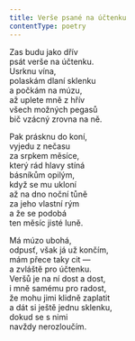 ```yaml
---
title: Verše psané na účtenku
contentType: poetry
---
```


<section>

Zas budu jako dřív  
psát verše na účtenku.  
Usrknu vína,  
polaskám dlaní sklenku  
a počkám na múzu,  
až uplete mně z hřív  
všech možných pegasů  
bič vzácný zrovna na ně.

</section>

<section>

Pak prásknu do koní,  
vyjedu z nečasu  
za srpkem měsíce,  
který rád hlavy stíná  
básníkům opilým,  
když se mu ukloní  
až na dno noční tůně  
za jeho vlastní rým  
a že se podobá  
ten měsíc jisté luně.

</section>

<section>

Má múzo ubohá,  
odpusť, však já už končím,  
mám přece taky cit —  
a zvláště pro účtenku.  
Veršů je na ní dost a dost,  
i mně samému pro radost,  
že mohu jimi klidně zaplatit  
a dát si ještě jednu sklenku,  
dokud se s nimi  
navždy nerozloučím.

</section>
